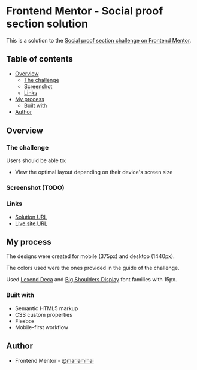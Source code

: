 # Frontend Mentor - Social proof section solution

This is a solution to the [Social proof section challenge on Frontend Mentor](https://www.frontendmentor.io/challenges/social-proof-section-6e0qTv_bA).

## Table of contents

- [Overview](#overview)
  - [The challenge](#the-challenge)
  - [Screenshot](#screenshot)
  - [Links](#links)
- [My process](#my-process)
  - [Built with](#built-with)
- [Author](#author)

## Overview

### The challenge

Users should be able to:

- View the optimal layout depending on their device's screen size

### Screenshot (TODO)

### Links

- [Solution URL](https://github.com/mariamihai/fm-social-proof-section)
- [Live site URL](https://mariamihai.github.io/fm-social-proof-section)

## My process

The designs were created for mobile (375px) and desktop (1440px).

The colors used were the ones provided in the guide of the challenge.

Used [Lexend Deca](https://fonts.google.com/specimen/Lexend+Deca) and [Big Shoulders Display](https://fonts.google.com/specimen/Big+Shoulders+Display) font families with 15px.

### Built with

- Semantic HTML5 markup
- CSS custom properties
- Flexbox
- Mobile-first workflow

## Author

- Frontend Mentor - [@mariamihai](https://www.frontendmentor.io/profile/mariamihai)
